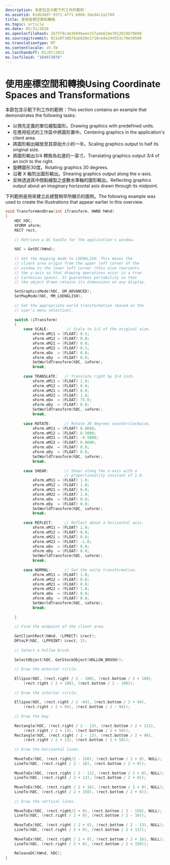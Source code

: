 ```yaml
---
description: 本節包含示範下列工作的範例：
ms.assetid: 61db38d7-9371-4ff1-b96b-1bed4c2a2749
title: 使用座標空間和轉換
ms.topic: article
ms.date: 05/31/2018
ms.openlocfilehash: 2b75f9cab36946eee157ade824e7012018bf80d0
ms.sourcegitcommit: 831e8f3db78ab820e1710cede244553c70e50500
ms.translationtype: MT
ms.contentlocale: zh-TW
ms.lasthandoff: 01/07/2021
ms.locfileid: "104973076"
---
```

# <a name="using-coordinate-spaces-and-transformations"></a><span data-ttu-id="13c69-103">使用座標空間和轉換</span><span class="sxs-lookup"><span data-stu-id="13c69-103">Using Coordinate Spaces and Transformations</span></span>

<span data-ttu-id="13c69-104">本節包含示範下列工作的範例：</span><span class="sxs-lookup"><span data-stu-id="13c69-104">This section contains an example that demonstrates the following tasks:</span></span>

-   <span data-ttu-id="13c69-105">以預先定義的單位繪製圖形。</span><span class="sxs-lookup"><span data-stu-id="13c69-105">Drawing graphics with predefined units.</span></span>
-   <span data-ttu-id="13c69-106">在應用程式的工作區中將圖形置中。</span><span class="sxs-lookup"><span data-stu-id="13c69-106">Centering graphics in the application's client area.</span></span>
-   <span data-ttu-id="13c69-107">將圖形輸出縮放至其原始大小的一半。</span><span class="sxs-lookup"><span data-stu-id="13c69-107">Scaling graphics output to half its original size.</span></span>
-   <span data-ttu-id="13c69-108">將圖形輸出3/4 轉換為右邊的一英寸。</span><span class="sxs-lookup"><span data-stu-id="13c69-108">Translating graphics output 3/4 of an inch to the right.</span></span>
-   <span data-ttu-id="13c69-109">旋轉圖形30度。</span><span class="sxs-lookup"><span data-stu-id="13c69-109">Rotating graphics 30 degrees.</span></span>
-   <span data-ttu-id="13c69-110">沿著 X 軸剪出圖形輸出。</span><span class="sxs-lookup"><span data-stu-id="13c69-110">Shearing graphics output along the x-axis.</span></span>
-   <span data-ttu-id="13c69-111">反映透過其中間點繪製之虛數水準軸的圖形輸出。</span><span class="sxs-lookup"><span data-stu-id="13c69-111">Reflecting graphics output about an imaginary horizontal axis drawn through its midpoint.</span></span>

<span data-ttu-id="13c69-112">下列範例是用來建立此總覽稍早所顯示的圖例。</span><span class="sxs-lookup"><span data-stu-id="13c69-112">The following example was used to create the illustrations that appear earlier in this overview.</span></span>


```C++
void TransformAndDraw(int iTransform, HWND hWnd) 
{ 
    HDC hDC; 
    XFORM xForm; 
    RECT rect; 
 
    // Retrieve a DC handle for the application's window.  
 
    hDC = GetDC(hWnd); 
 
    // Set the mapping mode to LOENGLISH. This moves the  
    // client area origin from the upper left corner of the  
    // window to the lower left corner (this also reorients  
    // the y-axis so that drawing operations occur in a true  
    // Cartesian space). It guarantees portability so that  
    // the object drawn retains its dimensions on any display.  

    SetGraphicsMode(hDC, GM_ADVANCED);
    SetMapMode(hDC, MM_LOENGLISH); 
 
    // Set the appropriate world transformation (based on the  
    // user's menu selection).  
 
    switch (iTransform) 
    { 
        case SCALE:        // Scale to 1/2 of the original size.  
            xForm.eM11 = (FLOAT) 0.5; 
            xForm.eM12 = (FLOAT) 0.0; 
            xForm.eM21 = (FLOAT) 0.0; 
            xForm.eM22 = (FLOAT) 0.5; 
            xForm.eDx  = (FLOAT) 0.0; 
            xForm.eDy  = (FLOAT) 0.0; 
            SetWorldTransform(hDC, &xForm); 
            break; 
 
        case TRANSLATE:   // Translate right by 3/4 inch.  
            xForm.eM11 = (FLOAT) 1.0; 
            xForm.eM12 = (FLOAT) 0.0; 
            xForm.eM21 = (FLOAT) 0.0; 
            xForm.eM22 = (FLOAT) 1.0; 
            xForm.eDx  = (FLOAT) 75.0; 
            xForm.eDy  = (FLOAT) 0.0; 
            SetWorldTransform(hDC, &xForm); 
            break; 
 
        case ROTATE:      // Rotate 30 degrees counterclockwise.  
            xForm.eM11 = (FLOAT) 0.8660; 
            xForm.eM12 = (FLOAT) 0.5000; 
            xForm.eM21 = (FLOAT) -0.5000; 
            xForm.eM22 = (FLOAT) 0.8660; 
            xForm.eDx  = (FLOAT) 0.0; 
            xForm.eDy  = (FLOAT) 0.0; 
            SetWorldTransform(hDC, &xForm); 
            break; 
 
        case SHEAR:       // Shear along the x-axis with a  
                          // proportionality constant of 1.0.  
            xForm.eM11 = (FLOAT) 1.0; 
            xForm.eM12 = (FLOAT) 1.0; 
            xForm.eM21 = (FLOAT) 0.0; 
            xForm.eM22 = (FLOAT) 1.0; 
            xForm.eDx  = (FLOAT) 0.0; 
            xForm.eDy  = (FLOAT) 0.0; 
            SetWorldTransform(hDC, &xForm); 
            break; 
 
        case REFLECT:     // Reflect about a horizontal axis.  
            xForm.eM11 = (FLOAT) 1.0; 
            xForm.eM12 = (FLOAT) 0.0; 
            xForm.eM21 = (FLOAT) 0.0; 
            xForm.eM22 = (FLOAT) -1.0; 
            xForm.eDx  = (FLOAT) 0.0; 
            xForm.eDy  = (FLOAT) 0.0; 
            SetWorldTransform(hDC, &xForm); 
            break; 
 
        case NORMAL:      // Set the unity transformation.  
            xForm.eM11 = (FLOAT) 1.0; 
            xForm.eM12 = (FLOAT) 0.0; 
            xForm.eM21 = (FLOAT) 0.0; 
            xForm.eM22 = (FLOAT) 1.0; 
            xForm.eDx  = (FLOAT) 0.0; 
            xForm.eDy  = (FLOAT) 0.0; 
            SetWorldTransform(hDC, &xForm); 
            break; 
 
    } 
 
    // Find the midpoint of the client area.  
 
    GetClientRect(hWnd, (LPRECT) &rect); 
    DPtoLP(hDC, (LPPOINT) &rect, 2); 
 
    // Select a hollow brush.  
 
    SelectObject(hDC, GetStockObject(HOLLOW_BRUSH)); 
 
    // Draw the exterior circle.  
 
    Ellipse(hDC, (rect.right / 2 - 100), (rect.bottom / 2 + 100), 
        (rect.right / 2 + 100), (rect.bottom / 2 - 100)); 
 
    // Draw the interior circle.  
 
    Ellipse(hDC, (rect.right / 2 -94), (rect.bottom / 2 + 94), 
        (rect.right / 2 + 94), (rect.bottom / 2 - 94)); 
 
    // Draw the key.  
 
    Rectangle(hDC, (rect.right / 2 - 13), (rect.bottom / 2 + 113), 
        (rect.right / 2 + 13), (rect.bottom / 2 + 50)); 
    Rectangle(hDC, (rect.right / 2 - 13), (rect.bottom / 2 + 96), 
        (rect.right / 2 + 13), (rect.bottom / 2 + 50)); 
 
    // Draw the horizontal lines.  
 
    MoveToEx(hDC, (rect.right/2 - 150), (rect.bottom / 2 + 0), NULL); 
    LineTo(hDC, (rect.right / 2 - 16), (rect.bottom / 2 + 0)); 
 
    MoveToEx(hDC, (rect.right / 2 - 13), (rect.bottom / 2 + 0), NULL); 
    LineTo(hDC, (rect.right / 2 + 13), (rect.bottom / 2 + 0)); 
 
    MoveToEx(hDC, (rect.right / 2 + 16), (rect.bottom / 2 + 0), NULL); 
    LineTo(hDC, (rect.right / 2 + 150), (rect.bottom / 2 + 0)); 
 
    // Draw the vertical lines.  
 
    MoveToEx(hDC, (rect.right/2 + 0), (rect.bottom / 2 - 150), NULL); 
    LineTo(hDC, (rect.right / 2 + 0), (rect.bottom / 2 - 16)); 
 
    MoveToEx(hDC, (rect.right / 2 + 0), (rect.bottom / 2 - 13), NULL); 
    LineTo(hDC, (rect.right / 2 + 0), (rect.bottom / 2 + 13)); 
 
    MoveToEx(hDC, (rect.right / 2 + 0), (rect.bottom / 2 + 16), NULL); 
    LineTo(hDC, (rect.right / 2 + 0), (rect.bottom / 2 + 150)); 
 
    ReleaseDC(hWnd, hDC); 
} 
```



 

 



